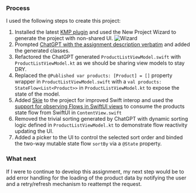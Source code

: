 ### Process

I used the following steps to create this project:

1. Installed the latest [KMP plugin](https://blog.jetbrains.com/kotlin/2025/05/kotlin-multiplatform-tooling-now-in-intellij-idea-and-android-studio/) and used the New Project Wizard to generate the project with non-shared UI.
![Wizard](https://blog.jetbrains.com/wp-content/uploads/2025/05/new-project-wizard.png)
2. Prompted [ChatGPT with the assignment description verbatim](https://chatgpt.com/share/68370524-7670-800a-8a3f-c26303ed857e) and added the generated classes.
3. Refactored the ChatGPT generated `ProductListViewModel.swift` with `ProductListViewModel.kt` as we should be sharing view models to stay DRY.
4. Replaced the `@Published var products: [Product] = []` property wrapper in `ProductListViewModel.swift` with a `val products: StateFlow<List<Product>>` in  `ProductListViewModel.kt` to expose the state of the model.
5. Added [Skie](https://skie.touchlab.co) to the project for improved Swift interop and used the [support for observing Flows in SwiftUI views](https://skie.touchlab.co/features/flows-in-swiftui) to consume the products state flow from SwiftUI in `ContentView.swift`
6. Removed the trivial sorting generated by ChatGPT with dynamic sorting logic defined in `ProductListViewModel.kt` to demonstrate flow reactivity updating the UI.
7. Added a picker to the UI to control the selected sort order and binded the two-way mutable state flow `sortBy` via a `@State` property.

### What next

If I were to continue to develop this assignment, my next step would be to add error handling for the loading of the product data by notifying the user and a retry/refresh mechanism to reattempt the request.
